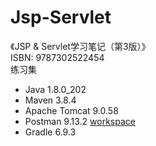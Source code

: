 # Jsp-Servlet
《JSP & Servlet学习笔记（第3版）》  
ISBN: 9787302522454  
练习集

- Java 1.8.0_202  
- Maven 3.8.4  
- Apache Tomcat 9.0.58
- Postman 9.13.2 [workspace](https://www.postman.com/sbrace-postman/workspace/jsp-servlet)
- Gradle 6.9.3